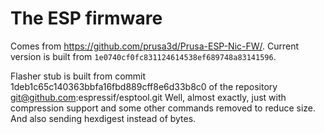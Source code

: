 # The ESP firmware

Comes from <https://github.com/prusa3d/Prusa-ESP-Nic-FW/>. Current version is
built from `1e0740cf0fc831124614538ef689748a83141596`.

Flasher stub is built from commit 1deb1c65c140363bbfa16fbd889cff8e6d33b8c0
of the repository git@github.com:espressif/esptool.git
Well, almost exactly, just with compression support and some other commands
removed to reduce size. And also sending hexdigest instead of bytes.
